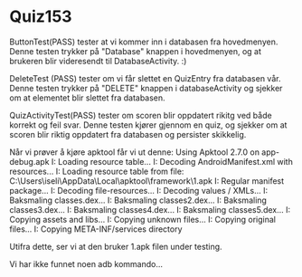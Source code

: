 # Quiz153

ButtonTest(PASS) tester at vi kommer inn i databasen fra hovedmenyen. 
Denne testen trykker på "Database" knappen i hovedmenyen, og at brukeren blir videresendt til DatabaseActivity. :)

DeleteTest (PASS) tester om vi får slettet en QuizEntry fra databasen vår.
Denne testen trykker på "DELETE" knappen i databaseActivity og sjekker om at elementet blir slettet fra databasen.

QuizActivityTest(PASS) tester om scoren blir oppdatert rikitg ved både korrekt og feil svar.
Denne testen kjører gjennom en quiz, og sjekker om at scoren blir riktig oppdatert fra databasen og persister skikkelig.

Når vi prøver å kjøre apktool får vi ut denne:
Using Apktool 2.7.0 on app-debug.apk
I: Loading resource table...
I: Decoding AndroidManifest.xml with resources...
I: Loading resource table from file: C:\Users\iseli\AppData\Local\apktool\framework\1.apk
I: Regular manifest package...
I: Decoding file-resources...
I: Decoding values / XMLs...
I: Baksmaling classes.dex...
I: Baksmaling classes2.dex...
I: Baksmaling classes3.dex...
I: Baksmaling classes4.dex...
I: Baksmaling classes5.dex...
I: Copying assets and libs...
I: Copying unknown files...
I: Copying original files...
I: Copying META-INF/services directory

Utifra dette, ser vi at den bruker 1.apk filen under testing. 

Vi har ikke funnet noen adb kommando...
